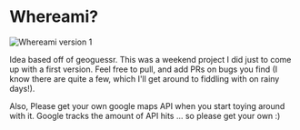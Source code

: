 Whereami?
========

![Whereami version 1](https://i.imgur.com/reGUXlP.png)

Idea based off of geoguessr. This was a weekend project I did just to come up with a first version. Feel free to pull, and add PRs on bugs you find (I know there are quite a few, which I'll get around to fiddling with on rainy days!).

Also, Please get your own google maps API when you start toying around with it.  Google tracks the amount of API hits ... so please get your own :)
